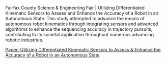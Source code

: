 Fairfax County Science & Engineering Fair | Utilizing Differentiated Kinematic Sensors to Assess and Enhance the Accuracy of a Robot in an Autonomous State.
This study attempted to advance the means of autonomous robot kinematics through integrating sensors and advanced algorithms to enhance the sequencing accuracy in trajectory pursuits, contributing to its societal application throughout numerous advancing robotic industries.

[Paper: Utilizing Differentiated Kinematic Sensors to Assess & Enhance the Accuracy of a Robot in an Autonomous State](https://drive.google.com/file/d/1f_t1YwhLvcn2sYXh70QKAGriNH33_8Mj/view?usp=sharing)
